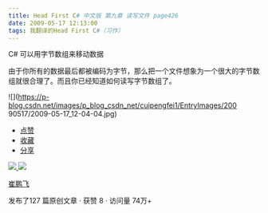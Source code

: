 ```yaml
---
title: Head First C# 中文版 第九章 读写文件 page426
date: 2009-05-17 12:13:00
tags: 我翻译的Head First C#（习作）
---
```

C#  可以用字节数组来移动数据

  

由于你所有的数据最后都被编码为字节，那么把一个文件想象为一个很大的字节数组就很合理了。而且你已经知道如何读写字节数组了。

  

![](https://p-blog.csdn.net/images/p_blog_csdn_net/cuipengfei1/EntryImages/200
90517/2009-05-17_12-04-04.jpg)

  * [ 点赞  ](javascript:;)
  * [ 收藏  ](javascript:;)
  * [ 分享 ](javascript:;)

[ ![](https://profile.csdnimg.cn/5/2/5/3_cuipengfei1)
![](https://g.csdnimg.cn/static/user-reg-year/1x/11.png)
](https://blog.csdn.net/cuipengfei1)

[ 崔鹏飞 ](https://blog.csdn.net/cuipengfei1)

发布了127 篇原创文章  ·  获赞 8  ·  访问量 74万+

